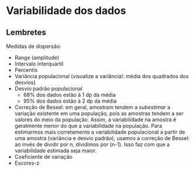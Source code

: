 # Variabilidade dos dados

## Lembretes

Medidas de dispersão:

- Range (amplitude)
- Intervalo interquartil
- Percentis
- Variância populacional (visualize a variância!: média dos quadrados dos desvios)
- Desvio padrão populacional
  - 68% dos dados estão à 1 dp da média
  - 95% dos dados estão à 2 dp da média
- Correção de Bessel: em geral, amostram tendem a *subestimar* a variação
existente em uma população, pois as amostras tendem a ser valores
do meio da população. Assim, a variabilidade na amostra é geralmente menor
do que a variabilidade na população. Para estimarmos mais corretamente
a variabilidade populacional a partir de uma amostra (variãncia e desvio
padrão), usamos a correção de Bessel: ao invés de dividir por n, dividimos
por (n-1). Isso faz com que a variabilidade estimada seja maior.
- Coeficiente de variação
- Escores-z